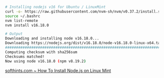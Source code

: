 ```bash    
# Installing nodejs v16 for Ubuntu / LinuxMint
curl -o- https://raw.githubusercontent.com/nvm-sh/nvm/v0.37.2/install.sh | bash
source ~/.bashrc
nvm list-remote
nvm install v16.18.0
```

```bash
# Output
Downloading and installing node v16.18.0...
Downloading https://nodejs.org/dist/v16.18.0/node-v16.18.0-linux-x64.tar.xz...
######################################################################## 100.0%
Computing checksum with sha256sum
Checksums matched!
Now using node v16.18.0 (npm v8.19.2)
```

[softhints.com ~ How To Install Node.js on Linux Mint](https://softhints.com/install-node-js-linux-mint/)

